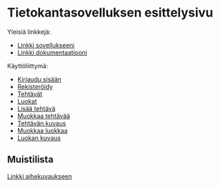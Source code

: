 # Tietokantasovelluksen esittelysivu

Yleisiä linkkejä:

* [Linkki sovellukseeni](http://airosmaa.users.cs.helsinki.fi/muistilista/index)
* [Linkki dokumentaatiooni](https://github.com/MaijuA/Tsoha-Bootstrap/blob/master/doc/dokumentaatio.pdf)

Käyttöliittymä:
* [Kirjaudu sisään](http://airosmaa.users.cs.helsinki.fi/muistilista/kirjautuminen)
* [Rekisteröidy](http://airosmaa.users.cs.helsinki.fi/muistilista/rekisteroidy)
* [Tehtävät](http://airosmaa.users.cs.helsinki.fi/muistilista/index)
* [Luokat](http://airosmaa.users.cs.helsinki.fi/muistilista/luokat)
* [Lisää tehtävä](http://airosmaa.users.cs.helsinki.fi/muistilista/new)
* [Muokkaa tehtävää](http://airosmaa.users.cs.helsinki.fi/muistilista/muokkaa?)
* [Tehtävän kuvaus](http://airosmaa.users.cs.helsinki.fi/muistilista/kuvaus)
* [Muokkaa luokkaa](http://airosmaa.users.cs.helsinki.fi/muistilista/muokkaaluokkaa)
* [Luokan kuvaus](http://airosmaa.users.cs.helsinki.fi/muistilista/luokankuvaus)



## Muistilista

[Linkki aihekuvaukseen](http://advancedkittenry.github.io/suunnittelu_ja_tyoymparisto/aiheet/Muistilista.html) 

